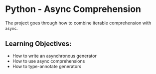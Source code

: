 # Python - Async Comprehension

The project goes through how to combine iterable comprehension with `async`.

## Learning Objectives:

+ How to write an asynchronous generator
+ How to use async comprehensions
+ How to type-annotate generators
